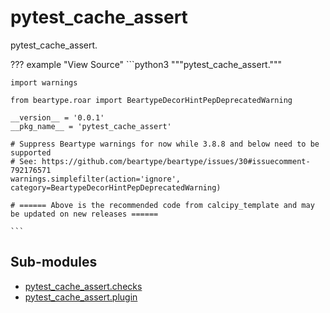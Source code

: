 #  pytest_cache_assert

pytest_cache_assert.

??? example "View Source"
    ```python3
    """pytest_cache_assert."""
    
    import warnings
    
    from beartype.roar import BeartypeDecorHintPepDeprecatedWarning
    
    __version__ = '0.0.1'
    __pkg_name__ = 'pytest_cache_assert'
    
    # Suppress Beartype warnings for now while 3.8.8 and below need to be supported
    # See: https://github.com/beartype/beartype/issues/30#issuecomment-792176571
    warnings.simplefilter(action='ignore', category=BeartypeDecorHintPepDeprecatedWarning)
    
    # ====== Above is the recommended code from calcipy_template and may be updated on new releases ======

    ```

## Sub-modules

* [pytest_cache_assert.checks](checks/)
* [pytest_cache_assert.plugin](plugin/)